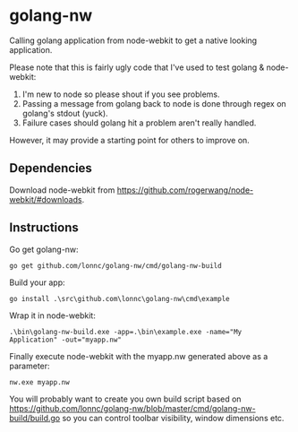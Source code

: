 golang-nw
=========

Calling golang application from node-webkit to get a native looking application.

Please note that this is fairly ugly code that I've used to test golang & node-webkit:

1. I'm new to node so please shout if you see problems.
2. Passing a message from golang back to node is done through regex on golang's stdout (yuck).
3. Failure cases should golang hit a problem aren't really handled.

However, it may provide a starting point for others to improve on.

Dependencies
------------
Download node-webkit from https://github.com/rogerwang/node-webkit/#downloads.

Instructions
------------

Go get golang-nw:

    go get github.com/lonnc/golang-nw/cmd/golang-nw-build


Build your app:

    go install .\src\github.com\lonnc\golang-nw\cmd\example


Wrap it in node-webkit:

    .\bin\golang-nw-build.exe -app=.\bin\example.exe -name="My Application" -out="myapp.nw"
    

Finally execute node-webkit with the myapp.nw generated above as a parameter:

    nw.exe myapp.nw


You will probably want to create you own build script based on 
https://github.com/lonnc/golang-nw/blob/master/cmd/golang-nw-build/build.go
so you can control toolbar visibility, window dimensions etc.
